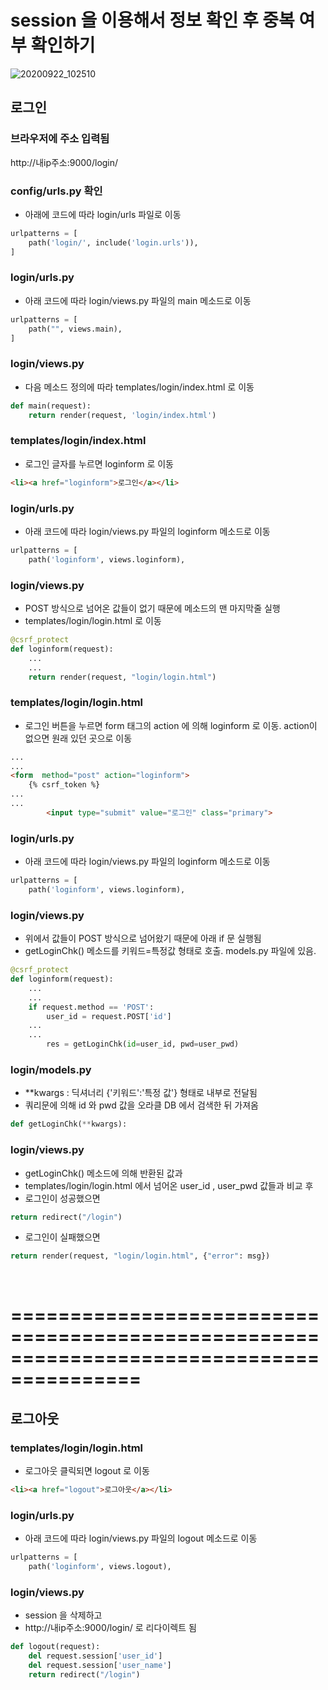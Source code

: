 
# session 을 이용해서 정보 확인 후 중복 여부 확인하기

![20200922_102510](https://user-images.githubusercontent.com/34564706/93852272-b822ef00-fcec-11ea-8a9a-a74bf3d4332c.jpg)



## 로그인


### 브라우저에 주소 입력됨
http://내ip주소:9000/login/


### config/urls.py 확인
- 아래에 코드에 따라 login/urls 파일로 이동

```py
urlpatterns = [ 
    path('login/', include('login.urls')),
]
```

### login/urls.py
- 아래 코드에 따라 login/views.py 파일의 main 메소드로 이동

```py
urlpatterns = [
    path("", views.main),
]
```


### login/views.py
- 다음 메소드 정의에 따라 templates/login/index.html 로 이동

```py
def main(request):
    return render(request, 'login/index.html')
```

### templates/login/index.html
- 로그인 글자를 누르면 loginform 로 이동

```html
<li><a href="loginform">로그인</a></li>
```

### login/urls.py
- 아래 코드에 따라 login/views.py 파일의 loginform 메소드로 이동

```py
urlpatterns = [    
    path('loginform', views.loginform),
```

### login/views.py
- POST 방식으로 넘어온 값들이 없기 때문에 메소드의 맨 마지막줄 실행
- templates/login/login.html 로 이동
```py
@csrf_protect
def loginform(request):
    ...
    ...
    return render(request, "login/login.html")
```


### templates/login/login.html
- 로그인 버튼을 누르면 form 태그의 action 에 의해 loginform 로 이동. action이 없으면 원래 있던 곳으로 이동
```html
...
...
<form  method="post" action="loginform">
    {% csrf_token %}
...
...
        <input type="submit" value="로그인" class="primary">
```


### login/urls.py
- 아래 코드에 따라 login/views.py 파일의 loginform 메소드로 이동

```py
urlpatterns = [    
    path('loginform', views.loginform),
```


### login/views.py
- 위에서 값들이 POST 방식으로 넘어왔기 때문에 아래 if 문 실행됨
- getLoginChk() 메소드를 키워드=특정값 형태로 호출. models.py 파일에 있음.
```py
@csrf_protect
def loginform(request):
    ...
    ...
    if request.method == 'POST':
        user_id = request.POST['id']
    ...
    ...
        res = getLoginChk(id=user_id, pwd=user_pwd)
```


### login/models.py
- **kwargs : 딕셔너리 {'키워드':'특정 값'} 형태로 내부로 전달됨
- 쿼리문에 의해 id 와 pwd 값을 오라클 DB 에서 검색한 뒤 가져옴

```py
def getLoginChk(**kwargs):
```


### login/views.py
- getLoginChk() 메소드에 의해 반환된 값과 
- templates/login/login.html 에서 넘어온 user_id , user_pwd 값들과 비교 후
- 로그인이 성공했으면 
```py
return redirect("/login")
```

- 로그인이 실패했으면
```py
return render(request, "login/login.html", {"error": msg})
```

<br>

=========================================================================================
=========================================================================================

## 로그아웃

### templates/login/login.html
- 로그아웃 클릭되면 logout 로 이동
```html
<li><a href="logout">로그아웃</a></li>
```

### login/urls.py
- 아래 코드에 따라 login/views.py 파일의 logout 메소드로 이동

```py
urlpatterns = [
    path('loginform', views.logout),
```


### login/views.py
- session 을 삭제하고 
- http://내ip주소:9000/login/ 로 리다이렉트 됨
```py
def logout(request):
    del request.session['user_id']
    del request.session['user_name']
    return redirect("/login")
```
